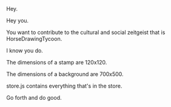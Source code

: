 
Hey.

Hey you.

You want to contribute to the cultural and social zeitgeist that is HorseDrawingTycoon.

I know you do. 

The dimensions of a stamp are 120x120. 

The dimensions of a background are 700x500. 

store.js contains everything that's in the store. 

Go forth and do good. 
